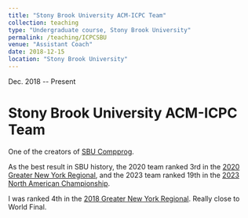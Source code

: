 ```yaml
---
title: "Stony Brook University ACM-ICPC Team"
collection: teaching
type: "Undergraduate course, Stony Brook University"
permalink: /teaching/ICPCSBU
venue: "Assistant Coach"
date: 2018-12-15
location: "Stony Brook University"
---
```



Dec. 2018 -- Present

Stony Brook University ACM-ICPC Team
======
One of the creators of [SBU Compprog](https://www3.cs.stonybrook.edu/~compprog/).

As the best result in SBU history, the 2020 team ranked 3rd in the [2020 Greater New York Regional](https://www3.cs.stonybrook.edu/~compprog/pages/20210413.html), and the 2023 team ranked 19th in the [2023 North American Championship](https://www3.cs.stonybrook.edu/~compprog/pages/nacRes2023.html). 

I was ranked 4th in the [2018 Greater New York Regional](https://www3.cs.stonybrook.edu/~rezaul/ACM-ICPC/GNY-2018/regional-2018.html). Really close to World Final. 
